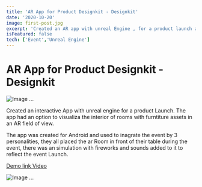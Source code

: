 ```yaml
---
title: 'AR App for Product Designkit - Designkit'
date: '2020-10-20'
image: first-post.jpg
excerpt: 'Created an AR app with unreal Engine , for a product launch and interior design visualization'
isFeatured: false
tech: ['Event','Unreal Engine']
---
```


# AR App for Product Designkit - Designkit

![Image ...](/images/posts/ar-event/AR-Event-Launch.png)


 
 
 
Created an interactive App with unreal engine for a product Launch. The app had an option to visualiza the interior of rooms with furntiture assets in an AR field of view.
 
 
 
The app was created for Android and used to inagrate the event by 3 personalities, they all placed the ar Room in front of their table during the event, there was an simulation with fireworks and sounds added to it to reflect the event Launch.
 
 <a href="https://www.youtube.com/watch?v=zA2dAgWLnZ0">Demo link Video</a>


![Image ...](/images/posts/ar-event/ar-event-designkit-poster.jpeg)

